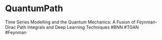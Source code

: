 # QuantumPath
Time Series Modelling and the Quantum Mechanics: A Fusion of Feynman-Dirac Path Integrals and Deep Learning Techniques #BNN #TGAN #Feynman
